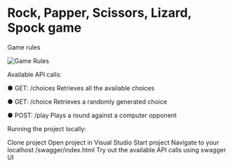 # Rock, Papper, Scissors, Lizard, Spock game

Game rules

![Game Rules](https://loginportal.funnyjunk.com/pictures/Rock+paper+scissors+lizard+spock_4b169b_4182163.jpg "Game Rules")

Available API calls:

● GET: /choices
Retrieves all the available choices

● GET: /choice
Retrieves a randomly generated choice

● POST: /play
Plays a round against a computer opponent

Running the project locally:

Clone project 
Open project in Visual Studio
Start project
Navigate to your localhost /swagger/index.html
Try out the available API calls using swagger UI

